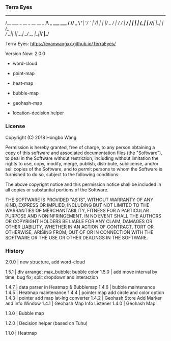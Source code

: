 ### Terra Eyes

 _____                        __                
/__   \___ _ __ _ __ __ _    /__\   _  ___  ___ 
  / /\/ _ \ '__| '__/ _` |  /_\| | | |/ _ \/ __|
 / / |  __/ |  | | | (_| | //__| |_| |  __/\__ \
 \/   \___|_|  |_|  \__,_| \__/ \__, |\___||___/
                                |___/           

Terra Eyes:  https://evanwangxx.github.io/TerraEyes/

Version Now: 2.0.0

* word-cloud

* point-map
* heat-map
* bubble-map
* geohash-map
* location-decision helper

### License
Copyright (C) 2018 Hongbo Wang 

Permission is hereby granted, free of charge, to any person obtaining a copy of this software and associated documentation files (the "Software"), to deal in the Software without restriction, including without limitation the rights to use, copy, modify, merge, publish, distribute, sublicense, and/or sell copies of the Software, and to permit persons to whom the Software is furnished to do so, subject to the following conditions:

The above copyright notice and this permission notice shall be included in all copies or substantial portions of the Software.

THE SOFTWARE IS PROVIDED "AS IS", WITHOUT WARRANTY OF ANY KIND, EXPRESS OR IMPLIED, INCLUDING BUT NOT LIMITED TO THE WARRANTIES OF MERCHANTABILITY, FITNESS FOR A PARTICULAR PURPOSE AND NONINFRINGEMENT. IN NO EVENT SHALL THE AUTHORS OR COPYRIGHT HOLDERS BE LIABLE FOR ANY CLAIM, DAMAGES OR OTHER LIABILITY, WHETHER IN AN ACTION OF CONTRACT, TORT OR OTHERWISE, ARISING FROM, OUT OF OR IN CONNECTION WITH THE SOFTWARE OR THE USE OR OTHER DEALINGS IN THE SOFTWARE.


### History

2.0.0  | new structure, add word-cloud

1.5.1  | div arrange; max_bubble; bubble color 
1.5.0  | add move interval by time; bug fix; split dropdown and interaction

1.4.7  | data parser in Heatmap & Bubblemap
1.4.6  | bubble maintenance
1.4.5  | Heatmap maintenance
1.4.4  | pointer map add circle and color option
1.4.3  | pointer add map lat-lng converter
1.4.2  | Geohash Store Add Marker and Info Window
1.4.1  | Geohash Map Info Listener
1.4.0  | Geohash Map

1.3.0  | Bubble map

1.2.0  | Decision helper (based on Tuhu)

1.1.0  | Heatmap
